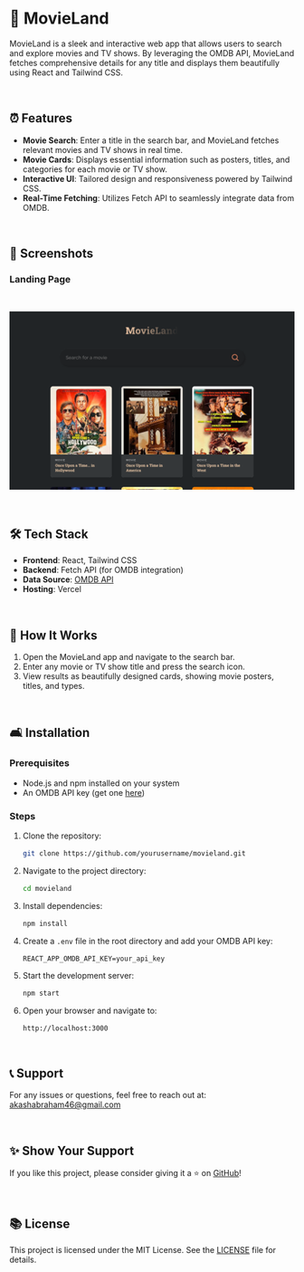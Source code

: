 # 🎥 MovieLand

MovieLand is a sleek and interactive web app that allows users to search and explore movies and TV shows. By leveraging the OMDB API, MovieLand fetches comprehensive details for any title and displays them beautifully using React and Tailwind CSS.

<br/>

## ⏰ Features

- **Movie Search**: Enter a title in the search bar, and MovieLand fetches relevant movies and TV shows in real time.
- **Movie Cards**: Displays essential information such as posters, titles, and categories for each movie or TV show.
- **Interactive UI**: Tailored design and responsiveness powered by Tailwind CSS.
- **Real-Time Fetching**: Utilizes Fetch API to seamlessly integrate data from OMDB.

<br/>

## 📸 Screenshots

### Landing Page
<br/>
<p align="center">
   <img src="./landingpage.png" alt="Landing Page" width="800">
</p>

<br/>

## 🛠️ Tech Stack

- **Frontend**: React, Tailwind CSS
- **Backend**: Fetch API (for OMDB integration)
- **Data Source**: [OMDB API](http://www.omdbapi.com/)
- **Hosting**: Vercel

<br/>

## 🔄 How It Works

1. Open the MovieLand app and navigate to the search bar.
2. Enter any movie or TV show title and press the search icon.
3. View results as beautifully designed cards, showing movie posters, titles, and types.


<br/>

## 🛋️ Installation

### Prerequisites
- Node.js and npm installed on your system
- An OMDB API key (get one [here](http://www.omdbapi.com/apikey.aspx))

### Steps
1. Clone the repository:
   ```bash
   git clone https://github.com/yourusername/movieland.git
   ```
2. Navigate to the project directory:
   ```bash
   cd movieland
   ```
3. Install dependencies:
   ```bash
   npm install
   ```
4. Create a `.env` file in the root directory and add your OMDB API key:
   ```env
   REACT_APP_OMDB_API_KEY=your_api_key
   ```
5. Start the development server:
   ```bash
   npm start
   ```
6. Open your browser and navigate to:
   ```
   http://localhost:3000
   ```

<br/>

## 📞 Support

For any issues or questions, feel free to reach out at: [akashabraham46@gmail.com](mailto:akashabraham46@gmail.com)

<br/>

## ✨ Show Your Support

If you like this project, please consider giving it a ⭐ on [GitHub](https://github.com/yourusername/movieland)!

<br/>

## 📚 License

This project is licensed under the MIT License. See the [LICENSE](LICENSE) file for details.

